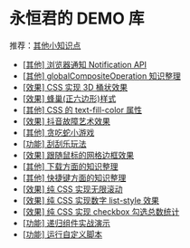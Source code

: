 # 永恒君的 DEMO 库

推荐：[其他小知识点](https://github.com/forever-z-133/others/issues)

* [[其他] 浏览器通知 Notification API](https://forever-z.cn/#/Notification-api)
* [[其他] globalCompositeOperation 知识整理](https://forever-z.cn/#/canvas-globalCompositeOperation)
* [[效果] CSS 实现 3D 桶状效果](https://forever-z.cn/#/css-3d-pillar)
* [[效果] 蜂巢(正六边形)样式](https://forever-z.cn/#/css-hive)
* [[其他] CSS 的 text-fill-color 属性](https://forever-z.cn/#/css-text-fill-color)
* [[效果] 抖音故障艺术效果](https://forever-z.cn/#/fault-shake-effect)
* [[其他] 贪吃蛇小游戏](https://forever-z.cn/#/game-snake-eat-food)
* [[功能] 刮刮乐玩法](https://forever-z.cn/#/gua-gua-le)
* [[效果] 跟随鼠标的网格边框效果](https://forever-z.cn/#/hover-light-border)
* [[其他] 下载方面的知识整理](https://forever-z.cn/#/lib-download)
* [[其他] 快捷键方面的知识整理](https://forever-z.cn/#/lib-hotkey)
* [[效果] 纯 CSS 实现无限滚动](https://forever-z.cn/#/pure-css-infinite-marquee)
* [[效果] 纯 CSS 实现数字 list-style 效果](https://forever-z.cn/#/pure-css-number-list-style)
* [[效果] 纯 CSS 实现 checkbox 勾选总数统计](https://forever-z.cn/#/pure-css-total-count)
* [[功能] 递归组件实战演示](https://forever-z.cn/#/recursion-loop-component)
* [[功能] 运行自定义脚本](https://forever-z.cn/#/run-custom-code)
